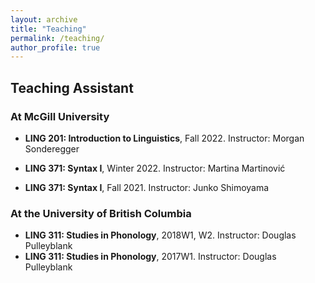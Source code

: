 ```yaml
---
layout: archive
title: "Teaching"
permalink: /teaching/
author_profile: true
---
```


## Teaching Assistant
### At McGill University

- **LING 201: Introduction to Linguistics**, Fall 2022. Instructor: Morgan Sonderegger 

- **LING 371: Syntax I**, Winter 2022. Instructor: Martina Martinović
- **LING 371: Syntax I**, Fall 2021. Instructor: Junko Shimoyama


### At the University of British Columbia

- **LING 311: Studies in Phonology**, 2018W1, W2. Instructor: Douglas Pulleyblank
- **LING 311: Studies in Phonology**, 2017W1. Instructor: Douglas Pulleyblank
